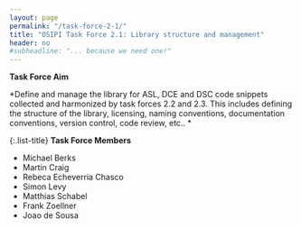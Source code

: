 ```yaml
---
layout: page
permalink: "/task-force-2-1/"
title: "OSIPI Task Force 2.1: Library structure and management"
header: no
#subheadline: "... because we need one!"
---
```


**Task Force Aim**

*Define and manage the library for ASL, DCE and DSC code snippets collected and harmonized by task forces 2.2 and 2.3. This includes defining the structure of the library, licensing, naming conventions, documentation conventions, version control, code review, etc.. * 

{:.list-title}
**Task Force Members**  

- Michael Berks
- Martin Craig
- Rebeca Echeverria Chasco
- Simon Levy
- Matthias Schabel
- Frank Zoellner
- Joao de Sousa

